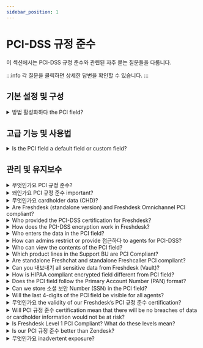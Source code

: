 ```yaml
---
sidebar_position: 1
---
```


# PCI-DSS 규정 준수

이 섹션에서는 PCI-DSS 규정 준수와 관련된 자주 묻는 질문들을 다룹니다.

:::info
각 질문을 클릭하면 상세한 답변을 확인할 수 있습니다.
:::


## 기본 설정 및 구성

<details>
<summary>방법 활성화하다 the PCI field?</summary>

<p><span style={{ fontFamily: "Helvetica, sans-serif", fontSize: "16px", color: "rgb(0, 0, 0)" }}>This is an on-demand feature. Drop an email to us to support@freshdesk.com and we will ensure the necessary features/settings (like idle session timeout in 15 mins, IP whitelisting, password policy that adheres to PCI DSS, etc.) are in place and then enable the PCI field for that account.</span></p><p dir="ltr" style={{ lineHeight: "1.38", marginBottom: "0pt" }}><span dir="ltr" style={{ fontFamily: "Helvetica, sans-serif", fontSize: "16px", color: "rgb(0, 0, 0)" }}>Post this, the Account Admins can see an option to create a PCI field (namely ‘secure field’) in the <strong>Admin &gt; Workflows &gt; Ticket Fields</strong> page.</span><br /><br /><span style={{ fontSize: "11pt", fontFamily: "Lato, sans-serif", color: "rgb(0, 0, 0)", fontWeight: "400" }}><span style={{ fontSize: "11pt", fontFamily: "Lato, sans-serif", color: "rgb(0, 0, 0)", fontWeight: "400" }}><span style={{ border: "none", display: "inline-block", overflow: "hidden", width: "637px", height: "352px" }}><img src="#" width="637" height="352" class="fr-fic fr-dii" /></span></span></span></p><blockquote dir="ltr" style={{ lineHeight: "1.38", marginBottom: "0pt" }}><strong><span style={{ fontFamily: "Helvetica, sans-serif", fontSize: "16px", color: "rgb(0, 0, 0)" }}>Note:</span></strong><span style={{ color: "rgb(0, 0, 0)" }}><span style={{ fontSize: "16px" }}><span style={{ fontFamily: "Helvetica,sans-serif" }}><br /></span></span></span></blockquote><ol><li class="p1"><span style={{ color: "rgb(0, 0, 0)" }}><span style={{ fontSize: "16px" }}><span style={{ fontFamily: "Helvetica,sans-serif" }}>The secure field section will be disabled by default.</span></span></span></li><li class="p1"><span style={{ color: "rgb(0, 0, 0)" }}><span style={{ fontSize: "16px" }}><span style={{ fontFamily: "Helvetica,sans-serif" }}>The secure field will be enabled only when IP whitelisting, an idle session, and a concurrent session are enabled and at-least one IP range should be present.</span></span></span></li><li class="p1"><span style={{ color: "rgb(0, 0, 0)" }}><span style={{ fontSize: "16px" }}><span style={{ fontFamily: "Helvetica,sans-serif" }}>If the secure fields are enabled and later if you try to disable any of the mandatory sections the secure fields toggle will automatically be turned off.</span></span></span></li><li class="p1"><span style={{ color: "rgb(0, 0, 0)" }}><span style={{ fontSize: "16px" }}><span style={{ fontFamily: "Helvetica,sans-serif" }}>Once the secure fields are enabled the IP whitelisting toggle and session preferences section will be disabled.</span></span></span></li><li class="p1"><span style={{ color: "rgb(0, 0, 0)" }}><span style={{ fontSize: "16px" }}><span style={{ fontFamily: "Helvetica,sans-serif" }}>You will see a banner stating that idle sessions will default to 15 mins if secure fields are enabled. If you do not set 15 mins in UI, it will be automatically be set from the backend. This will not default to 15 mins in UI on enabling.</span></span></span></li><li class="p1"><span style={{ fontFamily: "Helvetica, sans-serif", fontSize: "16px", color: "rgb(0, 0, 0)" }}>Session replay will be turned off when PCI is enabled.</span></li></ol>

</details>


## 고급 기능 및 사용법

<details>
<summary>Is the PCI field a default field or custom field?</summary>

<p><span dir="ltr" style={{ fontFamily: "Helvetica, sans-serif", fontSize: "16px", color: "rgb(0, 0, 0)" }}>The PCI field is available as a Custom field in Freshdesk. It is available in the drag-and-drop section under <strong>Admin &gt; Workflows &gt; Ticket Fields</strong>. </span></p>

</details>


## 관리 및 유지보수

<details>
<summary>무엇인가요 PCI 규정 준수?</summary>

<p><span style={{ fontFamily: "Helvetica, sans-serif", fontSize: "16px", color: "rgb(0, 0, 0)" }}>PCI compliance refers to the technical and operational standards as defined by the Payment Card Industry Data Security Standard (PCI-DSS) to secure and protect credit card data. The standards defined under PCI-DSS is developed and managed by the PCI Security Standards Council (PCI SSC).</span></p>

</details>

<details>
<summary>왜인가요 PCI 규정 준수 important?</summary>

<p><span style={{ fontFamily: "Helvetica, sans-serif", fontSize: "16px", color: "rgb(0, 0, 0)" }}>Adhering to PCI compliance standards ensures the cardholder data is handled in a secure manner that helps reduce the likelihood of sensitive financial account information stolen or hacked. It helps in avoiding fraudulent activity and mitigate data breaches which is critical for gaining customer confidence and trust.</span></p><p><span style={{ fontFamily: "Helvetica, sans-serif", fontSize: "16px", color: "rgb(0, 0, 0)" }}>In addition, any vendor working with a service provider using their products or services for accepting card payments or storing/processing/transmitting cardholder data will need to be PCI compliant.</span></p>

</details>

<details>
<summary>무엇인가요 cardholder data (CHD)?</summary>

<p><span style={{ fontFamily: "Helvetica, sans-serif", fontSize: "16px", color: "rgb(0, 0, 0)" }}>At a minimum, cardholder data consists of the full Permanent Account Number (PAN). Cardholder data may also appear in the form of the full PAN plus any of the following: cardholder name, expiration date, and/or service code for additional data elements that may be transmitted or processed (but not stored) as part of a payment transaction.</span></p>

</details>

<details>
<summary>Are Freshdesk (standalone version) and Freshdesk Omnichannel PCI compliant?</summary>

<p dir="ltr"><span dir="ltr" style={{ fontFamily: "Arial", fontSize: "16px", color: "rgb(0, 0, 0)" }}>No.&nbsp;</span><span style={{ fontFamily: "Arial", fontSize: "16px" }}>Only Freshdesk (standalone version) via the vault service is PCI compliant, whereas Freshdesk Omnichannel is not. Although Freshdesk isn’t intended to be used as a billing platform, cardholder data as per the PCI-DSS can be stored. The information is encrypted and is made available on-demand only to users who have the privilege to access the data.</span></p>

</details>

<details>
<summary>Who provided the PCI-DSS certification for Freshdesk?</summary>

<p><span style={{ fontFamily: "Helvetica, sans-serif", fontSize: "16px", color: "rgb(0, 0, 0)" }}>Freshdesk’s workflows have been audited and approved by a third-party </span><span style={{ fontSize: "16px" }}><span style={{ fontFamily: "Helvetica,sans-serif" }}><span style={{ color: "rgb(44, 130, 201)" }}><strong>Qualified Security Assessor</strong></span></span></span><span style={{ fontFamily: "Helvetica, sans-serif", fontSize: "16px", color: "rgb(0, 0, 0)" }}> (QSA).</span></p>

</details>

<details>
<summary>How does the PCI-DSS encryption work in Freshdesk?</summary>

<p><span style={{ fontFamily: "Helvetica, sans-serif", fontSize: "16px", color: "rgb(0, 0, 0)" }}>The information entered in the PCI field is stored in a secure environment outside of Freshdesk.</span><br /><span style={{ color: "rgb(0, 0, 0)" }}><span style={{ fontSize: "16px" }}><span style={{ fontFamily: "Helvetica,sans-serif" }}>The Virtual Private Cloud (VPC) used to store the encrypted PCI data is a service on its own and does not have any peering to any of the Freshdesk’s VPCs. The stored data will not be read/written directly from Freshdesk or any of its subsystems.</span></span></span><br /><span style={{ fontFamily: "Helvetica, sans-serif", fontSize: "16px", color: "rgb(0, 0, 0)" }}>When agents/admins wish to enter or unmask the data in the PCI field, they will be hitting the secure environment's API directly to store or retrieve encrypted information.</span></p>

</details>

<details>
<summary>Who enters the data in the PCI field?</summary>

<p><span style={{ fontFamily: "Helvetica, sans-serif", fontSize: "16px", color: "rgb(0, 0, 0)" }}>There are two ways in which data can be entered into the PCI field. </span></p><ul><li><span style={{ color: "rgb(0, 0, 0)" }}><span style={{ fontSize: "16px" }}><span style={{ fontFamily: "Helvetica,sans-serif" }}>Customers can fill in their card number in the ticket form directly, or</span></span></span></li><li><span style={{ fontFamily: "Helvetica, sans-serif", fontSize: "16px", color: "rgb(0, 0, 0)" }}>Agents with access to the field can fill it in. </span></li></ul>

</details>

<details>
<summary>How can admins restrict or provide 접근하다 to agents for PCI-DSS?</summary>

<p><span style={{ fontFamily: "Helvetica, sans-serif", fontSize: "16px", color: "rgb(0, 0, 0)" }}>By default, access to the PCI field is restricted for all agents and admins alike. On creating a custom role, admins can choose to provide read-only or read and write access to the PCI &nbsp;field. This custom role can then be applied to agent profiles who need access to the PCI field.</span></p>

</details>

<details>
<summary>Who can view the contents of the PCI field?</summary>

<p><span style={{ fontFamily: "Helvetica, sans-serif", fontSize: "16px", color: "rgb(0, 0, 0)" }}>Admins and agents with the following roles can view the contents of the PCI field</span></p><ul><li><span style={{ color: "rgb(0, 0, 0)" }}><span style={{ fontSize: "16px" }}><span style={{ fontFamily: "Helvetica,sans-serif" }}>Admins who have access to the PCI field</span></span></span></li><li><span style={{ color: "rgb(0, 0, 0)" }}><span style={{ fontSize: "16px" }}><span style={{ fontFamily: "Helvetica,sans-serif" }}>Agents who have access to edit the PCI field</span></span></span></li><li><span style={{ fontFamily: "Helvetica, sans-serif", fontSize: "16px", color: "rgb(0, 0, 0)" }}>Agents who have access to view the PCI field</span></li></ul>

</details>

<details>
<summary>Which product lines in the Support BU are PCI Compliant?</summary>

<p><span dir="ltr" style={{ fontFamily: "Helvetica, sans-serif", fontSize: "16px", color: "rgb(0, 0, 0)" }}>Freshdesk (standalone version) is PCI compliant. As part of the integrated solution, Freshworks has built an isolated air-gap environment that is invoked for collecting, storing, and processing Card Holder Data (CHD).</span></p>

</details>

<details>
<summary>Are standalone Freshchat and standalone Freshcaller PCI compliant?</summary>

<p><span dir="ltr" style={{ fontFamily: "Helvetica, sans-serif", fontSize: "16px", color: "rgb(0, 0, 0)" }}>Categorically, the answer is 'Not Applicable' as per PCI DSS v.3.2.1 - Clause 4.2 - Never send unprotected PANs by end-user messaging technologies (for example, e-mail, instant messaging, SMS, chat, etc.).</span><br /><span dir="ltr" style={{ fontFamily: "Helvetica, sans-serif", fontSize: "16px", color: "rgb(0, 0, 0)" }}>&nbsp;<br /></span><span style={{ color: "rgb(0, 0, 0)" }}><span style={{ fontSize: "16px" }}><span dir="ltr" style={{ fontFamily: "Helvetica,sans-serif" }}>As per PCI DSS, cardholder data (CHD) is not recommended to be exchanged over end-user communication channels such as chat, emails, and calls. &nbsp;</span></span></span><br /><span style={{ color: "rgb(0, 0, 0)" }}><span style={{ fontSize: "16px" }}><span dir="ltr" style={{ fontFamily: "Helvetica,sans-serif" }}><br /></span></span></span><span style={{ color: "rgb(0, 0, 0)" }}><span style={{ fontSize: "16px" }}><span style={{ fontFamily: "Helvetica,sans-serif" }}>Further, in the case of chat and emails, customers can sanitize their conversations through our Data Redaction app. Agents can invoke our secure form through interaction in the chat and provide their card information. Likewise, our Caller system can be invoked within the Support system and can be used by agents to provide any card-based transaction support.</span></span></span><br /><span style={{ color: "rgb(0, 0, 0)" }}><span style={{ fontSize: "16px" }}><span style={{ fontFamily: "Helvetica,sans-serif" }}><br /></span></span></span><span dir="ltr" style={{ fontFamily: "Helvetica, sans-serif", fontSize: "16px", color: "rgb(0, 0, 0)" }}>Having said that, in both standalone Freshchat and standalone Freshcaller, the data stores are encrypted in transit and at rest. We have also implemented multi-tiered security controls that are also audited as part of SOC 2, ISO 27001, ISO 27701 and Cyber Essentials Plus certifications.</span></p>

</details>

<details>
<summary>Can you 내보내기 all sensitive data from Freshdesk (Vault)?</summary>

<p><span style={{ fontFamily: "Helvetica, sans-serif", fontSize: "16px", color: "rgb(0, 0, 0)" }}>No. We will not provision exporting data from Freshdesk Vault. On the other hand, the sensitive data can be cleared off by different means. (Deleting a ticket, deleting the account, deleting the field, etc.)</span></p>

</details>

<details>
<summary>How is HIPAA compliant encrypted field different from PCI field?</summary>

<ul><li><span style={{ fontFamily: "Helvetica, sans-serif", fontSize: "16px", color: "rgb(0, 0, 0)" }}>The data entered in the PCI field is stored in a Virtual Private Cloud (VPC) that is not connected to any of Freshdesk’s subsystems. The data, conversations, and histories entered in the encrypted field are stored securely on Amazon’s AWS servers. However, the data inside the encrypted field (HIPAA) is stored within Freshdesk’s systems. </span></li><li><span style={{ color: "rgb(0, 0, 0)" }}><span style={{ fontSize: "16px" }}><span style={{ fontFamily: "Helvetica,sans-serif" }}>There is no cap on the number of HIPAA compliant encrypted fields that can be added. On the other hand, only one PCI field can be added.</span></span></span></li><li><span style={{ fontFamily: "Helvetica, sans-serif", fontSize: "16px", color: "rgb(0, 0, 0)" }}>HIPAA compliant encrypted fields have specific features that allow administrators to control access privileges, but they cannot be hidden for agents. Whereas, the PCI field can be accessed only by agents/admins who have read and edit access to perform the functions respectively. For other agents, the PCI field will not be visible.</span></li></ul>

</details>

<details>
<summary>Does the PCI field follow the Primary Account Number (PAN) format?</summary>

<p><span style={{ fontFamily: "Helvetica, sans-serif", fontSize: "16px", color: "rgb(0, 0, 0)" }}>The PCI field is not restricted to the PAN format. It is a single-line text field on Freshdesk and hence can accept any UTF-8 character.</span></p>

</details>

<details>
<summary>Can we store 소셜 보안 Number (SSN) in the PCI field?</summary>

<p><span style={{ fontFamily: "Helvetica, sans-serif", fontSize: "16px", color: "rgb(0, 0, 0)" }}>The PCI field can accept any single line text - this includes any UTF-8 character. Thus, any sensitive or confidential information of customers can be stored in this field.</span></p>

</details>

<details>
<summary>Will the last 4-digits of the PCI field be visible for all agents?</summary>

<p><span style={{ fontFamily: "Helvetica, sans-serif", fontSize: "16px", color: "rgb(0, 0, 0)" }}>All digits in the PCI field are masked. This means only agents/admins who have access to unmask/edit the PCI field can view the content in the field. Partial masking is not enabled as we don’t want to restrict you to use this field only to store/handle card information and be able to use it to their edge-case requirements.<br /></span><span style={{ fontFamily: "Helvetica, sans-serif", fontSize: "16px", color: "rgb(0, 0, 0)" }}>Also, storing the last 4 digits of the primary account number (PAN) can be done on a separate field and does not violate any PCI DSS compliance rules.</span></p>

</details>

<details>
<summary>무엇인가요 the validity of our Freshdesk’s PCI 규정 준수 certification?</summary>

<p><span style={{ fontFamily: "Helvetica, sans-serif", fontSize: "16px", color: "rgb(0, 0, 0)" }}>It is valid for 1 year from the time of certification and needs to be renewed every year after assessment by a QSA.</span></p>

</details>

<details>
<summary>Will PCI 규정 준수 certification mean that there will be no breaches of data or cardholder information would not be at risk?</summary>

<p><span style={{ fontFamily: "Helvetica, sans-serif", fontSize: "16px", color: "rgb(0, 0, 0)" }}>The PCI DSS is not completely secure or hacker-proof. However, they are a standard set of fundamental security controls framed to deal with the most common risk scenarios and known attack vectors identified by the PCI SSC. It’s practically impossible for PCI DSS to anticipate every possible attack scenario. Nonetheless, PCI SSC continues to keep the protocol updated. While PCI SSC is constantly working to monitor threats and improve the industry’s means of dealing with them, ultimately, it’s each organization’s responsibility to provide credit card data security.</span></p>

</details>

<details>
<summary>Is Freshdesk Level 1 PCI Compliant? What do these levels mean?</summary>

<p><span style={{ fontFamily: "Helvetica, sans-serif", fontSize: "16px", color: "rgb(0, 0, 0)" }}>The PCI compliance levels, or tiers, refer to card transaction volume (credit, debit, and prepaid) over a 12-month period. </span></p><ul><li><span style={{ color: "rgb(0, 0, 0)" }}><span style={{ fontSize: "16px" }}><span style={{ fontFamily: "Helvetica,sans-serif" }}><strong>PCI Compliance Level 1</strong> - greater than 6M Mastercard or Visa transactions annually, or, a merchant that has experienced an attack resulting in compromised card data, or, a merchant deemed level 1 by a card association.</span></span></span></li><li><span style={{ color: "rgb(0, 0, 0)" }}><span style={{ fontSize: "16px" }}><span style={{ fontFamily: "Helvetica,sans-serif" }}><strong>PCI Compliance Level 2</strong> - between 1M and 6M Mastercard or Visa transactions annually.</span></span></span></li><li><span style={{ color: "rgb(0, 0, 0)" }}><span style={{ fontSize: "16px" }}><span style={{ fontFamily: "Helvetica,sans-serif" }}><strong>PCI Compliance Level 3</strong> - between 20,000 and 1M e-commerce Mastercard or Visa transactions annually.</span></span></span></li><li><span style={{ color: "rgb(0, 0, 0)" }}><span style={{ fontSize: "16px" }}><span style={{ fontFamily: "Helvetica,sans-serif" }}><strong>PCI Compliance Level 4</strong> - less than 20,000 card Mastercard or Visa e-commerce transactions annually, OR up to 1M Mastercard or Visa transactions annually.</span></span></span></li></ul><p><span style={{ color: "rgb(0, 0, 0)" }}><span style={{ fontSize: "16px" }}><span style={{ fontFamily: "Helvetica,sans-serif" }}>Levels 2, 3, and 4 all have the same validation requirements - yearly self-assessment using the PCI SSC self-assessment questionnaire, a quarterly network scan by an approved scanning vendor (also available through PCI SSC), and an attestation of compliance form.<br /></span></span></span><span style={{ color: "rgb(0, 0, 0)" }}><span style={{ fontSize: "16px" }}><span style={{ fontFamily: "Helvetica,sans-serif" }}>For PCI level 1 compliance, the merchant is required to have yearly assessments of compliance by a Qualified Security Assessor (QSA), in addition to the requirements for levels 2, 3, and 4.<br /></span></span></span><span style={{ fontFamily: "Helvetica, sans-serif", fontSize: "16px" }}><span style={{ color: "rgb(0, 0, 0)" }}>Since Freshdesk’s PCI compliance is audited on a yearly basis by an external QSA, we’re level 1 PCI compliant, and those who make over 6 million transactions can use our platform.</span></span></p>

</details>

<details>
<summary>Is our PCI 규정 준수 better than Zendesk?</summary>

<p><span style={{ fontFamily: "Helvetica, sans-serif", fontSize: "16px", color: "rgb(0, 0, 0)" }}>Yes. Freshdesk’s approach to PCI compliance is more comprehensive and allows for additional use cases, unlike Zendesk. <br /></span><span style={{ color: "rgb(0, 0, 0)" }}><span style={{ fontSize: "16px" }}><span style={{ fontFamily: "Helvetica,sans-serif" }}>Zendesk's approach to PCI compliance is by redaction - i.e, the 15-19 digit primary account number (or PAN) entered into the Zendesk’s PCI Compliant Ticket Field is redacted to the last 4 digits prior to the data being submitted and stored on Zendesk. <br /></span></span></span><span style={{ color: "rgb(0, 0, 0)" }}><span style={{ fontSize: "16px" }}><span style={{ fontFamily: "Helvetica,sans-serif" }}>On the contrary, in our approach - we store the PAN in its entirety in a secure vault. Account owners in Freshdesk have the authority to define who can unmask and view or edit this information - which is not possible in Zendesk.<br /></span></span></span><span style={{ color: "rgb(0, 0, 0)" }}><span style={{ fontSize: "16px" }}><span style={{ fontFamily: "Helvetica,sans-serif" }}>Further, as part of our security by design approach, we employ data minimization principles to securely purge cardholder data after 30-days.</span></span></span></p><p><br /></p>

</details>

<details>
<summary>무엇인가요 inadvertent exposure?</summary>

<p><span style={{ fontFamily: "Helvetica, sans-serif", fontSize: "16px", color: "rgb(0, 0, 0)" }}>There will always be incidents where irrespective of the measures in place a customer or agent inputs a full PAN into locations outside of the dedicated PCI Field on Freshdesk. This is termed as inadvertent exposure.</span></p>

</details>

